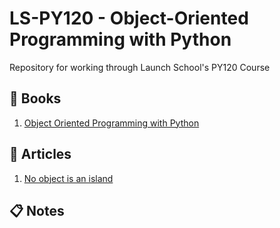 # LS-PY120 - Object-Oriented Programming with Python
Repository for working through Launch School's PY120 Course

## :green_book: Books
1. [Object Oriented Programming with Python](https://launchschool.com/books/oo_python)

## :memo: Articles
1. [No object is an island](https://medium.com/launch-school/no-object-is-an-island-707e59ffedb4)

## :clipboard: Notes